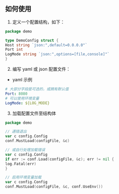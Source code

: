 ## 如何使用

1. 定义一个配置结构，如下：

```go
package demo

type DemoConfig struct {
Host string `json:",default=0.0.0.0"`
Port int
LogMode string `json:",options=[file,console]"`
}
```

2. 编写 yaml 或 json 配置文件：

- yaml 示例

```yaml
# 大部分字段是可选的，或拥有默认值
Port: 8080
# 可以使用环境变量
LogMode: ${LOG_MODE}
```

3. 加载配置文件至结构体

```go
package demo

// 遇错退出
var c config.Config
conf.MustLoad(configFile, &c)

// 或自行处理加载错误
var c config.Config
if err := conf.Load(configFile, &c); err != nil {
log.Fatal(err)
}

// 启用环境变量加载
var c config.Config
conf.MustLoad(configFile, &c, conf.UseEnv())
```